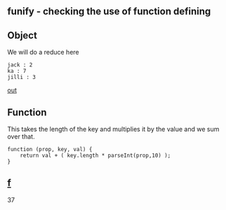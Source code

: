 funify - checking the use of function defining
---
## Object

We will do a reduce here

    jack : 2
    ka : 7
    jilli : 3

[out](# "save: | objectify | forin _'f', num(0), true() ")

## Function

This takes the length of the key and multiplies it by the value and we sum
over that. 
   
    function (prop, key, val) {
        return val + ( key.length * parseInt(prop,10) );
    }

[f](# "store: | funify ")
---
37
